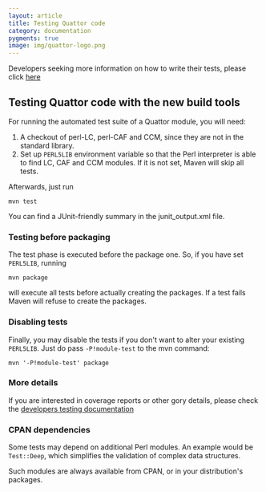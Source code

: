 ```yaml
---
layout: article
title: Testing Quattor code
category: documentation
pygments: true
image: img/quattor-logo.png
---
```


Developers seeking more information on how to write their tests,
please click
[here](https://trac.lal.in2p3.fr/Quattor/wiki/Development/TestingComponents)

## Testing Quattor code with the new build tools

For running the automated test suite of a Quattor module, you will
need:

1. A checkout of perl-LC, perl-CAF and CCM, since they are not in the
   standard library.
1. Set up `PERL5LIB` environment variable so that the Perl interpreter
   is able to find LC, CAF and CCM modules. If it is not set, Maven
   will skip all tests.

Afterwards, just run

	mvn test

You can find a JUnit-friendly summary in the junit_output.xml file.

### Testing before packaging

The test phase is executed before the package one. So, if you have set
`PERL5LIB`, running

	mvn package

will execute all tests before actually creating the packages. If a
test fails Maven will refuse to create the packages.

### Disabling tests

Finally, you may disable the tests if you don't want to alter your
existing `PERL5LIB`. Just do pass `-P!module-test` to the mvn command:

	mvn '-P!module-test' package

### More details

If you are interested in coverage reports or other gory details, please check the [developers testing documentation](https://trac.lal.in2p3.fr/Quattor/wiki/Development/TestingComponents)

### CPAN dependencies

Some tests may depend on additional Perl modules. An example would be
`Test::Deep`, which simplifies the validation of complex data
structures.

Such modules are always available from CPAN, or in your distribution's
packages.
